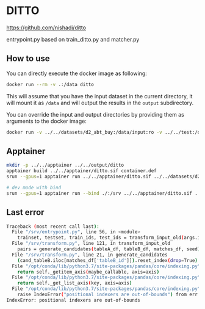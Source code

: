# DITTO

https://github.com/nishadi/ditto

entrypoint.py based on train_ditto.py and matcher.py

## How to use

You can directly execute the docker image as following:

```bash
docker run --rm -v .:/data ditto
```

This will assume that you have the input dataset in the current directory,
it will mount it as `/data` and will output the results in the `output` subdirectory.

You can override the input and output directories by providing them as arguments to the docker image:

```bash
docker run -v ../../datasets/d2_abt_buy:/data/input:ro -v ../../test:/data/output ditto /data/input /data/output
```

## Apptainer

```bash
mkdir -p ../../apptainer ../../output/ditto
apptainer build ../../apptainer/ditto.sif container.def
srun --gpus=1 apptainer run ../../apptainer/ditto.sif ../../datasets/d2_abt_buy/ ../../output/ditto/

# dev mode with bind
srun --gpus=1 apptainer run --bind ./:/srv ../../apptainer/ditto.sif ../../datasets/d2_abt_buy/ ../../output/ditto/
```

## Last error

```bash
Traceback (most recent call last):
  File "/srv/entrypoint.py", line 56, in <module>
    trainset, testset, train_ids, test_ids = transform_input_old(args.input, temp_output, args.recall, seed=args.seed)
  File "/srv/transform.py", line 121, in transform_input_old
    pairs = generate_candidates(tableA_df, tableB_df, matches_df, seed)
  File "/srv/transform.py", line 21, in generate_candidates
    (cand_tableB.iloc[matches_df['tableB_id']]).reset_index(drop=True)
  File "/opt/conda/lib/python3.7/site-packages/pandas/core/indexing.py", line 931, in __getitem__
    return self._getitem_axis(maybe_callable, axis=axis)
  File "/opt/conda/lib/python3.7/site-packages/pandas/core/indexing.py", line 1557, in _getitem_axis
    return self._get_list_axis(key, axis=axis)
  File "/opt/conda/lib/python3.7/site-packages/pandas/core/indexing.py", line 1533, in _get_list_axis
    raise IndexError("positional indexers are out-of-bounds") from err
IndexError: positional indexers are out-of-bounds
```
